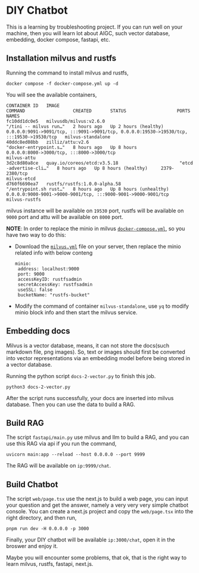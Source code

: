 # DIY Chatbot

This is a learning by troubleshooting project. If you can run well on your machine, then you will learn lot about AIGC, such vector database, embedding, docker compose, fastapi, etc.

## Installation milvus and rustfs

Running the command to install milvus and rustfs,

```
docker compose -f docker-compose.yml up -d
```

You will see the available containers,

```
CONTAINER ID   IMAGE                                             COMMAND                  CREATED       STATUS                   PORTS                                                                                      NAMES
fc10dd1dc0e5   milvusdb/milvus:v2.6.0                            "/tini -- milvus run…"   2 hours ago   Up 2 hours (healthy)     0.0.0.0:9091->9091/tcp, :::9091->9091/tcp, 0.0.0.0:19530->19530/tcp, :::19530->19530/tcp   milvus-standalone
40ddc8ed08bb   zilliz/attu:v2.6                                  "docker-entrypoint.s…"   8 hours ago   Up 8 hours               0.0.0.0:8000->3000/tcp, :::8000->3000/tcp                                                  milvus-attu
3d2c8d80a8ce   quay.io/coreos/etcd:v3.5.18                       "etcd -advertise-cli…"   8 hours ago   Up 8 hours (healthy)     2379-2380/tcp                                                                              milvus-etcd
d760f6690ea7   rustfs/rustfs:1.0.0-alpha.58                      "/entrypoint.sh rust…"   8 hours ago   Up 8 hours (unhealthy)   0.0.0.0:9000-9001->9000-9001/tcp, :::9000-9001->9000-9001/tcp                              milvus-rustfs
```

milvus instance will be available on `19530` port, rustfs will be available on `9000` port and attu will be available on `8000` port.

**NOTE**: In order to replace the minio in milvus [`docker-compose.yml`](https://github.com/milvus-io/milvus/blob/master/docker-compose.yml), so you have two way to do this:

- Download the [`milvus.yml`](https://github.com/milvus-io/milvus/blob/master/configs/milvus.yaml) file on your server, then replace the minio related info with below conteng
   ```
   minio:
    address: localhost:9000
    port: 9000
    accessKeyID: rustfsadmin
    secretAccessKey: rustfsadmin
    useSSL: false
    bucketName: "rustfs-bucket"
   ```
- Modify the command of container `milvus-standalone`, use `yq` to modify minio block info and then start the milvus service.

## Embedding docs

Milvus is a vector database, means, it can not store the docs(such markdown file, png images). So, text or images should first be converted into vector representations via an embedding model before being stored in a vector database.

Running the python script `docs-2-vector.py` to finish this job.

```
python3 docs-2-vector.py
```

After the script runs successfully, your docs are inserted into milvus database. Then you can use the data to build a RAG.

## Build RAG

The script `fastapi/main.py` use milvus and llm to build a RAG, and you can use this RAG via api if you run the command,

```
uvicorn main:app --reload --host 0.0.0.0 --port 9999
```

The RAG will be available on `ip:9999/chat`.

## Build Chatbot

The script `web/page.tsx` use the next.js to build a web page, you can input your question and get the answer, namely a very very very simple chatbot console. You can create a next.js project and copy the `web/page.tsx` into the right directory, and then run,

```
pnpm run dev -H 0.0.0.0 -p 3000
```

Finally, your DIY chatbot will be available `ip:3000/chat`, open it in the broswer and enjoy it.

Maybe you will encounter some problems, that ok, that is the right way to learn milvus, rustfs, fastapi, next.js.
